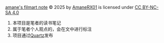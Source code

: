 <a href="https://creativecommons.org">amane's filmart note</a> © 2025 by <a href="https://creativecommons.org">AmaneRX01</a> is licensed under <a href="https://creativecommons.org/licenses/by-nc-sa/4.0/">CC BY-NC-SA 4.0</a><img src="https://mirrors.creativecommons.org/presskit/icons/cc.svg" alt="" style="max-width: 1em;max-height:1em;margin-left: .2em;"><img src="https://mirrors.creativecommons.org/presskit/icons/by.svg" alt="" style="max-width: 1em;max-height:1em;margin-left: .2em;"><img src="https://mirrors.creativecommons.org/presskit/icons/nc.svg" alt="" style="max-width: 1em;max-height:1em;margin-left: .2em;"><img src="https://mirrors.creativecommons.org/presskit/icons/sa.svg" alt="" style="max-width: 1em;max-height:1em;margin-left: .2em;">

1. 本项目是笔者的读书笔记
2. 属于笔者个人观点的，会在文中进行标注
3. 项目通过[Quartz](https://quartz.jzhao.xyz/)发布